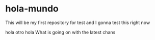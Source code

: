 # hola-mundo
This will be my first repository for test
and I gonna test this right now


hola
otro hola
What is going on with the latest chans